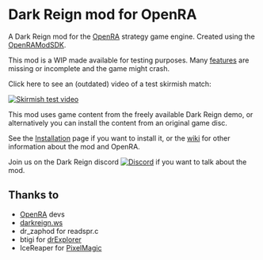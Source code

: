 # Dark Reign mod for OpenRA

A Dark Reign mod for the [OpenRA](https://github.com/OpenRA/OpenRA) strategy game engine. Created using the [OpenRAModSDK](https://github.com/OpenRA/OpenRAModSDK).

This mod is a WIP made available for testing purposes. Many [features](https://github.com/drogoganor/DarkReign/wiki/Dark-Reign-features) are missing or incomplete and the game might crash.

Click here to see an (outdated) video of a test skirmish match:

[![Skirmish test video](https://img.youtube.com/vi/oBAMk_LMObc/0.jpg)](https://www.youtube.com/watch?v=oBAMk_LMObc)

This mod uses game content from the freely available Dark Reign demo, or alternatively you can install the content from an original game disc.

See the [Installation](https://github.com/drogoganor/DarkReign/wiki/Installation) page if you want to install it, or the [wiki](https://github.com/drogoganor/DarkReign/wiki) for other information about the mod and OpenRA.

Join us on the Dark Reign discord [![Discord](https://img.shields.io/discord/102860784329052160.svg)](https://discord.gg/3MKcGSW) if you want to talk about the mod.

## Thanks to

* [OpenRA](https://github.com/OpenRA/OpenRA) devs
* [darkreign.ws](http://darkreign.ws/)
* dr_zaphod for readspr.c
* btigi for [drExplorer](https://github.com/btigi/drExplorer)
* IceReaper for [PixelMagic](https://eiveo.net/pixelmagic.html)

